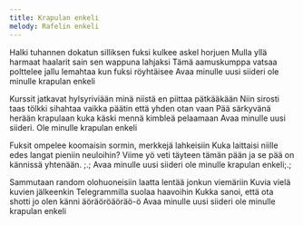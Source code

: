 ```yaml
---
title: Krapulan enkeli
melody: Rafelin enkeli
---
```


Halki tuhannen dokatun 
silliksen fuksi kulkee askel 
horjuen Mulla yllä harmaat
haalarit
sain sen wappuna lahjaksi 
Tämä aamuskumppa vatsaa 
polttelee jallu lemahtaa kun 
fuksi röyhtäisee 
Avaa minulle uusi siideri ole 
minulle krapulan enkeli

Kurssit jatkavat hylsyriviään 
minä niistä en piittaa 
pätkääkään 
Niin sirosti taas tölkki sihahtaa 
vaikka päätin että yhden otan 
vaan 
Pää särkyvänä herään 
krapulaan kuka käski mennä 
kimbleä pelaamaan 
Avaa minulle uusi siideri. 
Ole minulle krapulan enkeli

Fuksit ompelee koomaisin 
sormin, merkkejä 
lahkeisiin 
Kuka laittaisi niille edes langat 
pieniin neuloihin? 
Viime yö veti täyteen tämän 
pään ja se pää on kännissä 
yhtenään.
;.; Avaa minulle uusi siideri ole
minulle krapulan enkeli;.;

Sammutaan random
olohuoneisiin
laatta lentää jonkun viemäriin
Kuvia vielä kuvien jälkeenkin
Telegrammilla suolaa haavoihin
Kukka sanoi, että ota shotti jo
olen känni äöräöröäöräö-ö
Avaa minulle uusi siideri ole
minulle krapulan enkeli 
